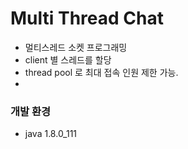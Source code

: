 # Multi Thread Chat
* 멀티스레드 소켓 프로그래밍
* client 별 스레드를 할당
* thread pool 로 최대 접속 인원 제한 가능.
* 

### 개발 환경
* java 1.8.0_111

### 